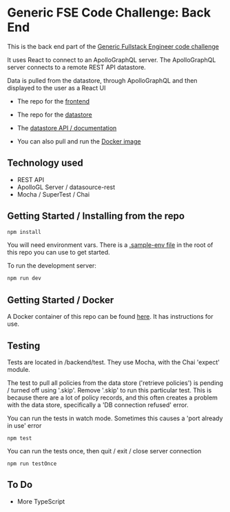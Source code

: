 
# Generic FSE Code Challenge: Back End

This is the back end part of the [Generic Fullstack Engineer code challenge](https://github.com/mattburnett-repo/generic-fse-code-challenge/tree/main/)

It uses React to connect to an ApolloGraphQL server. The ApolloGraphQL server connects to a remote REST API datastore.

Data is pulled from the datastore, through ApolloGraphQL and then displayed to the user as a React UI

* The repo for the [frontend](https://github.com/mattburnett-repo/generic-fse-code-challenge/tree/main/frontend)
* The repo for the [datastore](https://github.com/mattburnett-repo/feather-fullstack-codechallenge-datastore)
* The [datastore API / documentation](https://feather-datastore.herokuapp.com/api/v1/api-docs/)

* You can also pull and run the [Docker image](https://hub.docker.com/r/mattburnett01/generic-code-challenge-backend)

## Technology used
* REST API
* ApolloGL Server / datasource-rest
* Mocha / SuperTest / Chai
  
## Getting Started / Installing from the repo
```bash
npm install
```
You will need environment vars. There is a [.sample-env file](./.sample-env) in the root of this repo you can use to get started.

To run the development server:

```bash
npm run dev
```

## Getting Started / Docker
A Docker container of this repo can be found [here](https://hub.docker.com/repository/docker/mattburnett01/generic-fse-backend). It has instructions for use.

## Testing
Tests are located in /backend/test. They use Mocha, with the Chai 'expect' module.

The test to pull all policies from the data store ('retrieve policies') is pending / turned off using '.skip'. 
Remove '.skip' to run this particular test.
This is because there are a lot of policy records, and this often creates a problem with the data store,
specifically a 'DB connection refused' error.

You can run the tests in watch mode. Sometimes this causes a 'port already in use' error
```
npm test
```

You can run the tests once, then quit / exit / close server connection
```
npm run testOnce
```

## To Do
* More TypeScript
